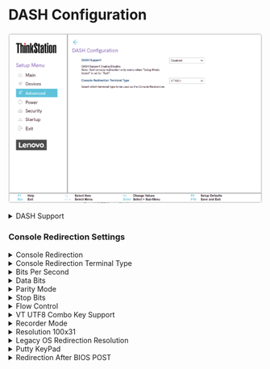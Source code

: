 # DASH Configuration #

![](./img/ts_amd_dashconfiguration.png)

<details><summary>DASH Support</summary>

Options:

1. **Disabled** - Default.
2. Enabled.

| WMI Setting name | Values | SVP or SMP Req'd | AMD/Intel |
|:---|:---|:---|:---|
| DASHSupport | Disabled, Enabled | yes | AMD |

</details>

### Console Redirection Settings ###


<details><summary>Console Redirection </summary>

Options:

1. Enabled
1. **Disabled** - Default.

| WMI Setting name | Values | SVP or SMP Req'd | AMD/Intel |
|:---|:---|:---|:---|
| ConsoleRedirection | Disabled, Enabled | yes | AMD |

</details>
<details><summary>Console Redirection Terminal Type</summary>

!!! info ""
    The following emulation types are available. <br> ANSI: Extended ASCII char set. <br> VT100: ASCII char set. <br> VT100+: Extends VT100 to support color, function keys, etc. <br> VT-UTF8: Uses UTF8 encoding to map Unicode chars onto 1 or more bytes.<br>

Options:

1. VT100
1. VT100+
1. VT-UTF8
1. **ANSI** - Default.

| WMI Setting name | Values | SVP or SMP Req'd | AMD/Intel |
|:---|:---|:---|:---|
| ConsoleRedirectionTerminalType | VT100, VT100+, VT-UTF8, ANSI | yes | AMD |

</details>

<details><summary>Bits Per Second</Summary>

Options:

1. 9600
1. 19200
1. 38400
1. 57600
1. **115200** - Default.

| WMI Setting name | Values | SVP or SMP Req'd | AMD/Intel |
|:---|:---|:---|:---|
| BitsPerSecond | 9600, 19200, 38400, 57600, 115200 | yes | AMD |

</details>

<details><summary>Data Bits</Summary>

Options:

1. 7
1. **8** - Default.

| WMI Setting name | Values | SVP or SMP Req'd | AMD/Intel |
|:---|:---|:---|:---|
| DataBits | 7, 8 | yes | AMD |

</details>

<details><summary>Parity Mode</Summary>

A parity bit can be sent with the data bits to detect some transmission errors.

- Even: parity bit is 0 if the number of 1's in the data bits is even.
- Odd: parity bit is 1 if the number of 1's in the data bits is odd.
- Mark: parity bit is always 1.
- Space: Parity bit is always 0.

Mark and Space Parity do not allow for error detection.  They can be used as an additional data bit.

Options:

1. **None** - Default.
1. Even
1. Odd
1. Mark
1. Space

| WMI Setting name | Values | SVP or SMP Req'd | AMD/Intel |
|:---|:---|:---|:---|
| ParityMode | None, Even, Odd, Mark, Space | yes | AMD |

</details>

<details><summary>Stop Bits</Summary>

Options:

1. **1** - Default.
1. 2

| WMI Setting name | Values | SVP or SMP Req'd | AMD/Intel |
|:---|:---|:---|:---|
| StopBits | 1, 2 | yes | AMD |

</details>

<details><summary>Flow Control</Summary>

Options:

1. Hardware RTS/CTS
1. **None** - Default.

| WMI Setting name | Values | SVP or SMP Req'd | AMD/Intel |
|:---|:---|:---|:---|
| FlowControl | Hardware RTS/CTS, None | yes | AMD |

</details>

<details><summary>VT UTF8 Combo Key Support</Summary>

Options:

1. Disabled
1. **Enabled** - Default.

| WMI Setting name | Values | SVP or SMP Req'd | AMD/Intel |
|:---|:---|:---|:---|
| VTUTF8ComboKeySupport | Disabled, Enabled | yes | AMD |

</details>

<details><summary>Recorder Mode</Summary>

Options:

1. Disabled
1. **Enabled** - Default.

| WMI Setting name | Values | SVP or SMP Req'd | AMD/Intel |
|:---|:---|:---|:---|
| RecorderMode | Disabled, Enabled | yes | AMD |

</details>

<details><summary>Resolution 100x31</Summary>

Options:

1. **Disabled** - Default.
1. Enabled

| WMI Setting name | Values | SVP or SMP Req'd | AMD/Intel |
|:---|:---|:---|:---|
| Resolution100x31 | Disabled, Enabled | yes | AMD |

</details>

<details><summary>Legacy OS Redirection Resolution</Summary>

On Legacy OS, specifies the number of Columns and Rows supported in the console redirection.

Options:

1. **80x24** - Default.
1. 80x20

| WMI Setting name | Values | SVP or SMP Req'd | AMD/Intel |
|:---|:---|:---|:---|
| LegacyOSRedirectionResolution | 80x24, 80x20 | yes | AMD |

</details>

<details><summary>Putty KeyPad</Summary>

Select FunctionKey and KeyPad on Putty

Options:

1. **VT100** - Default.
1. Linux
1. XTERMR6
1. SCO
1. ESCN
1. VT401

| WMI Setting name | Values | SVP or SMP Req'd | AMD/Intel |
|:---|:---|:---|:---|
| PuttyKeyPad | VT100, Linux, XTERM6, SCO, ESCN, VT401 | yes | AMD |

</details>

<details><summary>Redirection After BIOS POST</Summary>

This setting specifies if BootLoader is selected then Legacy console redirection is disabled before booting to Legacy OS.

Default value is Always Enable which means Legacy console Redirection is enabled for Legacy OS.

Options:

1. **Always Enable** - Default.
1. BootLoader

| WMI Setting name | Values | SVP or SMP Req'd | AMD/Intel |
|:---|:---|:---|:---|
| RedirectionAfterBIOSPOST | Always Enable, BootLoader | yes | AMD |

</details>
